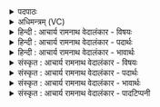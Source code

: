 <details><summary>पदपाठः</summary>

त्वम्। हि। श꣡श्व꣢꣯तीनाम्। इ꣡न्द्र꣢꣯। ध꣣र्त्ता꣢। पु꣣रा꣢म्। अ꣡सि꣢꣯। ह꣣न्ता꣢। द꣡स्योः꣢꣯। म꣡नोः꣢꣯। वृ꣡धः꣢꣯। प꣡तिः꣢꣯। दि꣣वः꣢। १२४९।
</details>

<details><summary>अधिमन्त्रम् (VC)</summary>

- इन्द्रः
- नृमेध आङ्गिरसः
- उष्णिक्
- ऋषभः
</details>

<details><summary>हिन्दी : आचार्य रामनाथ वेदालंकार - विषयः</summary>

अगले मन्त्र में परमेश्वर और राजा के वीरकर्मों का वर्णन करते हैं।
</details>

<details><summary>हिन्दी : आचार्य रामनाथ वेदालंकार - पदार्थः</summary>

पदार्थान्वयभाषाः -  हे (इन्द्र) परमवीर जगदीश्वर वा राजन् ! (त्वं हि) आप निश्चय ही (शश्वतीनाम्) बहुत सी (पुराम्) शत्रु-नगरियों के (धर्ता) भेदन करनेवाले, (दस्योः) हिंसक शत्रु के (हन्ता) विनाशक, (मनोः) मननशील शान्तिप्रिय मनुष्य के (वृधः) बढ़ानेवाले और (दिवः) तेजस्वी जन के (पतिः) रक्षक (असि) हो ॥३॥
</details>

<details><summary>हिन्दी : आचार्य रामनाथ वेदालंकार - भावार्थः</summary>

भावार्थभाषाः -  जैसे जगदीश्वर दुष्टों का भञ्जक और सज्जनों का रक्षक होता है,वैसे ही राजा को भी होना चाहिए ॥३॥
</details>

<details><summary>संस्कृत : आचार्य रामनाथ वेदालंकार - विषयः</summary>

अथ परमेश्वरस्य नरेशस्य च वीरकर्माणि वर्ण्यन्ते।
</details>

<details><summary>संस्कृत : आचार्य रामनाथ वेदालंकार - पदार्थः</summary>

पदार्थान्वयभाषाः -  हे (इन्द्र) परमवीर जगदीश्वर राजन् वा ! (त्वं हि) त्वं खलु (शश्वतीनाम्) बह्वीनाम्।[शश्वदिति बहुनाम। निघं० ३।१।] (पुराम्) शत्रुनगरीणाम् (धर्ता) भेत्ता, (दस्योः) हिंसकस्य शत्रोः (हन्ता) विनाशयिता, (मनोः) मननशीलस्य शान्तिप्रियस्य (वृधः) वर्धयिता, (दिवः) तेजस्विनः जनस्य च (पतिः) रक्षकः (असि) भवसि ॥३॥
</details>

<details><summary>संस्कृत : आचार्य रामनाथ वेदालंकार - भावार्थः</summary>

भावार्थभाषाः -  यथा जगदीश्वरो दुष्टानां भञ्जकः सज्जनानां च रक्षको भवति तथैव नृपतिनापि भाव्यम् ॥३॥
</details>

<details><summary>संस्कृत : आचार्य रामनाथ वेदालंकार - पादटिप्पनी</summary>

टिप्पणी:   १. ऋ० ८।९८।६,अथ० २०।६४।३।
</details>